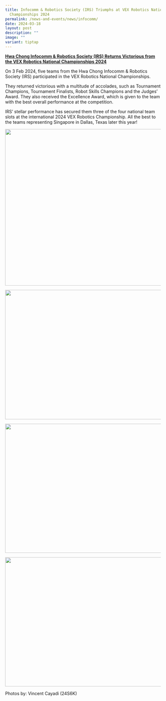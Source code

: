 ```yaml
---
title: Infocomm & Robotics Society (IRS) Triumphs at VEX Robotics National
  Championships 2024
permalink: /news-and-events/news/infocomm/
date: 2024-03-18
layout: post
description: ""
image: ""
variant: tiptap
---
```

<p><strong><u>Hwa Chong Infocomm &amp; Robotics Society (IRS) Returns Victorious from the VEX Robotics National Championships 2024</u></strong>
</p>
<p>On 3 Feb 2024, five teams from the Hwa Chong Infocomm &amp; Robotics Society
(IRS) participated in the VEX Robotics National Championships.&nbsp;</p>
<p>They returned victorious with a multitude of accolades, such as Tournament
Champions, Tournament Finalists, Robot Skills Champions and the Judges’
Award. They also received the Excellence Award, which is given to the team
with the best overall performance at the competition.</p>
<p>IRS’ stellar performance has secured them three of the four national team
slots at the international 2024 VEX Robotics Championship. All the best
to the teams representing Singapore in Dallas, Texas later this year!</p>
<div class="isomer-image-wrapper">
<img style="margin-left:0px;margin-top:0px;" height="504" width="624" src="https://lh7-us.googleusercontent.com/eECwPlrKI-Z7wZSmnphG-0IxFeQ3Cy28TfTDNKnflcwqzHd6gKTCywe4yZvYlJpjaOurzE41-On9FzxurMKUSPyy20g28L-iHUTeJNbeG-sf6j7vQxKq-qQiL4GHu-acKpkkMYas54A1kLidwbp7aw0">
</div>
<p></p>
<div class="isomer-image-wrapper">
<img style="margin-left:0px;margin-top:0px;" height="417" width="624" src="https://lh7-us.googleusercontent.com/WkhBo42RDetNkpkX_sI8afaMId9o6XTobU3pVTejbQ1biuTxWz030-hG_ziHJG35GD_WB1oJwjTHldy2dOWSwafbBxhNC2NFqVFKy8n6asf5-Na7EnvHoU5MG46i01Rf1GitXYYZF_mY2VPZucHgXcw">
</div>
<p></p>
<div class="isomer-image-wrapper">
<img style="margin-left:0px;margin-top:0px;" height="416" width="624" src="https://lh7-us.googleusercontent.com/pZko4acr9Oqa63g4lXs0IjGDZS0kgzPKf6Bxq8B5yResAVQjKYZJ6b7GxyKRrqSt_EHWj5cxXNKnE1YzMb_qEa9_bDhqkPaqUVphm9-SsplX3M0UlwHUXZeY25YtoHfwjdRrFNR-BEAPQnAI59YP8Ow">
</div>
<p></p>
<div class="isomer-image-wrapper">
<img style="margin-left:0px;margin-top:0px;" height="416" width="624" src="https://lh7-us.googleusercontent.com/KhOyzu399ZwONUSbj7L-9yTT0t2urLoy7TrQe-eQtWtp34093bHLe71aO3FczIECKlf9cJN6dssk61b7h3TE7gIhwAf0NldcUkuYCpHtrJZ6GOeujMNYIZRDeesfo6saBZLon1HKwMpYPNT2bwiZYAQ">
</div>
<p>Photos by: Vincent Cayadi (24S6K)</p>
<p>
<br>
</p>